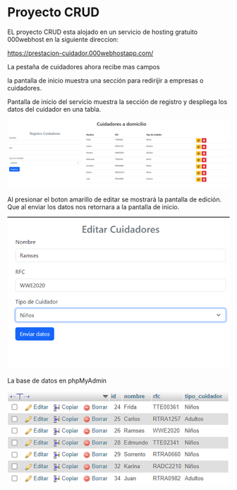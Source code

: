 # Proyecto CRUD
EL proyecto CRUD esta alojado en un servicio de hosting gratuito 000webhost en la siguiente direccion:

https://prestacion-cuidador.000webhostapp.com/

La pestaña de cuidadores ahora recibe mas campos

la pantalla de inicio muestra una sección para redirijir a empresas o cuidadores.

Pantalla de inicio del servicio muestra la sección de registro y despliega los datos del cuidador en una tabla.

![pantalla de inicio](/CRUD/CapturasPantalla/inicio.png)

Al presionar el boton amarillo de editar se mostrará la pantalla de edición.
Que al enviar los datos nos retornara a la pantalla de inicio.

![pantalla de edición](/CRUD/CapturasPantalla/edicion.png)

La base de datos en phpMyAdmin

![pantalla base de datos](/CRUD/CapturasPantalla/bd.png)

